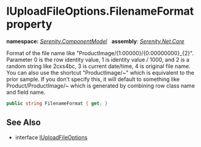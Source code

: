 # IUploadFileOptions.FilenameFormat property
**namespace:** *[Serenity.ComponentModel](../../README.md#serenity.componentmodel-namespace)*   **assembly**: *[Serenity.Net.Core](../../README.md)*

Format of the file name like "ProductImage/{1:00000}/{0:00000000}_{2}". Parameter 0 is the row identity value, 1 is identity value / 1000, and 2 is a random string like 2cxs4bc, 3 is current date/time, 4 is original file name. You can also use the shortcut "ProductImage/~" which is equivalent to the prior sample. If you don't specify this, it will default to something like Product/ProductImage/~ which is generated by combining row class name and field name.

```csharp
public string FilenameFormat { get; }
```

## See Also

* interface [IUploadFileOptions](../IUploadFileOptions.md)